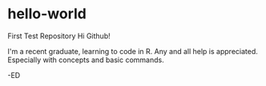 # hello-world
First Test Repository
Hi Github!

I'm a recent graduate, learning to code in R. Any and all help is appreciated. Especially with concepts and basic commands. 

-ED
